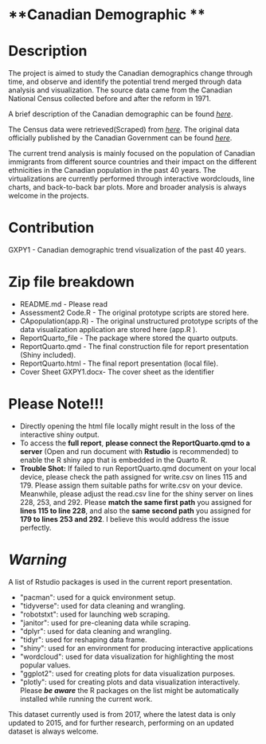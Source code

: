 # **Canadian Demographic **

# Description

The project is aimed to study the Canadian demographics change through time, and observe and identify the potential trend merged through data analysis and visualization. The source data came from the Canadian National Census collected before and after the reform in 1971. 

A brief description of the Canadian demographic can be found [*here*](https://www.statcan.gc.ca/en/subjects-start/immigration_and_ethnocultural_diversity).

The Census data were retrieved(Scraped) from [*here*](https://en.wikipedia.org/wiki/Demographics_of_Canada).
The original data officially published by the Canadian Government can be found [*here*](https://www150.statcan.gc.ca/n1/daily-quotidien/221026/dq221026b-eng.htm).

The current trend analysis is mainly focused on the population of Canadian immigrants from different source countries and their impact on the different ethnicities in the Canadian population in the past 40 years.
The virtualizations are currently performed through interactive wordclouds, line charts, and back-to-back bar plots.
More and broader analysis is always welcome in the projects.

# Contribution
GXPY1 - Canadian demographic trend visualization of the past 40 years.

# Zip file breakdown
- README.md - Please read
- Assessment2 Code.R - The original prototype scripts are stored here.
- CApopulation(app.R) - The original unstructured prototype scripts of the data visualization application are stored here (app.R ).
- ReportQuarto_file - The package where stored the quarto outputs.
- ReportQuarto.qmd - The final construction file for report presentation (Shiny included).
- ReportQuarto.html - The final report presentation (local file).
- Cover Sheet GXPY1.docx- The cover sheet as the identifier

# Please Note!!!
- Directly opening the html file locally might result in the loss of the interactive shiny output.
- To access the **full report**, **please connect the ReportQuarto.qmd to a server** (Open and run document with **Rstudio** is recommended) to enable the R shiny app that is embedded in the Quarto R.
- **Trouble Shot:** If failed to run ReportQuarto.qmd document on your local device, please check the path assigned for write.csv on lines 115 and 179. Please assign them suitable paths for write.csv on your device. Meanwhile, please adjust the read.csv line for the shiny server on lines 228, 253, and 292. Please **match the same first path** you assigned for **lines 115 to line 228**, and also the **same second path** you assigned for **179 to lines 253 and 292**. I believe this would address the issue perfectly.


# ***Warning*** 
A list of Rstudio packages is used in the current report presentation.
- "pacman": used for a quick environment setup.
- "tidyverse": used for data cleaning and wrangling.
- "robotstxt": used for launching web scraping.
- "janitor": used for pre-cleaning data while scraping.
- "dplyr": used for data cleaning and wrangling.
- "tidyr": used for reshaping data frame.
- "shiny": used for an environment for producing interactive applications
- "wordcloud": used for data visualization for highlighting the most popular values.
- "ggplot2": used for creating plots for data visualization purposes.
- "plotly": used for creating plots and data visualization interactively.
Please ***be aware*** the R packages on the list might be automatically installed while running the current work.

This dataset currently used is from 2017, where the latest data is only updated to 2015, and for further research, performing on an updated dataset is always welcome.
